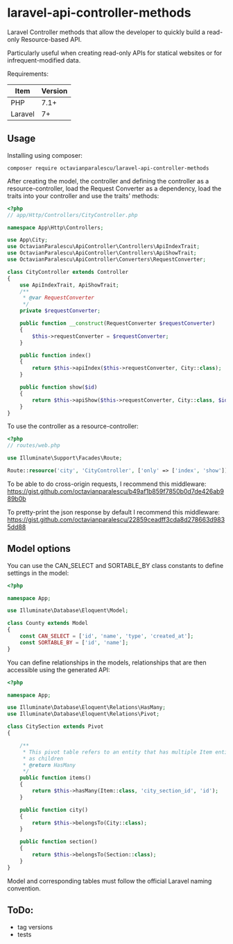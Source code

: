 # laravel-api-controller-methods
Laravel Controller methods that allow the developer to quickly build a read-only Resource-based API.

Particularly useful when creating read-only APIs for statical websites or for infrequent-modified data.

Requirements:

| Item | Version |
| ---- | ------- |
| PHP  | 7.1+    |
| Laravel | 7+ |

## Usage
Installing using composer:

`composer require octavianparalescu/laravel-api-controller-methods`

After creating the model, the controller and defining the controller as a resource-controller, load
 the Request Converter as a dependency,
load the traits into your controller and use the traits' methods:

```php
<?php
// app/Http/Controllers/CityController.php

namespace App\Http\Controllers;

use App\City;
use OctavianParalescu\ApiController\Controllers\ApiIndexTrait;
use OctavianParalescu\ApiController\Controllers\ApiShowTrait;
use OctavianParalescu\ApiController\Converters\RequestConverter;

class CityController extends Controller
{
    use ApiIndexTrait, ApiShowTrait;
    /**
     * @var RequestConverter
     */
    private $requestConverter;

    public function __construct(RequestConverter $requestConverter)
    {
        $this->requestConverter = $requestConverter;
    }

    public function index()
    {
        return $this->apiIndex($this->requestConverter, City::class);
    }

    public function show($id)
    {
        return $this->apiShow($this->requestConverter, City::class, $id);
    }
}
```

To use the controller as a resource-controller:

```php
<?php
// routes/web.php

use Illuminate\Support\Facades\Route;

Route::resource('city', 'CityController', ['only' => ['index', 'show']]);
```

To be able to do cross-origin requests, I recommend this middleware:
https://gist.github.com/octavianparalescu/b49af1b859f7850b0d7de426ab989b0b

To pretty-print the json response by default I recommend this middleware:
https://gist.github.com/octavianparalescu/22859ceadff3cda8d278663d9835dd88

## Model options

You can use the CAN_SELECT and SORTABLE_BY class constants to define settings in the model:
```php
<?php

namespace App;

use Illuminate\Database\Eloquent\Model;

class County extends Model
{
    const CAN_SELECT = ['id', 'name', 'type', 'created_at'];
    const SORTABLE_BY = ['id', 'name'];
}
```

You can define relationships in the models, relationships that are then accessible using the generated API:
```php
<?php

namespace App;

use Illuminate\Database\Eloquent\Relations\HasMany;
use Illuminate\Database\Eloquent\Relations\Pivot;

class CitySection extends Pivot
{

    /**
     * This pivot table refers to an entity that has multiple Item entities
     * as children
     * @return HasMany
     */
    public function items()
    {
        return $this->hasMany(Item::class, 'city_section_id', 'id');
    }

    public function city()
    {
        return $this->belongsTo(City::class);
    }

    public function section()
    {
        return $this->belongsTo(Section::class);
    }
}
```

Model and corresponding tables must follow the official Laravel naming convention.
## ToDo:
- tag versions
- tests